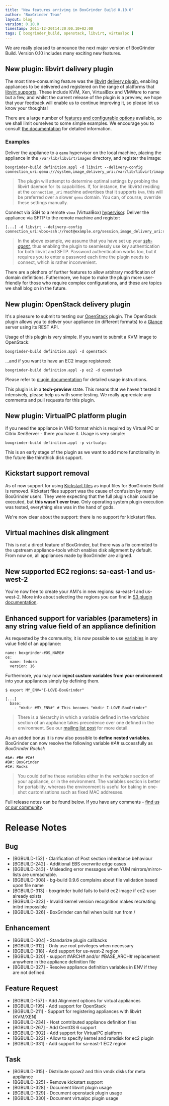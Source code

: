 ```yaml
---
title: "New features arriving in BoxGrinder Build 0.10.0"
author: 'BoxGrinder Team'
layout: blog
version: 0.10.0
timestamp: 2011-12-20t14:20:00.10+02:00
tags: [ boxgrinder_build, openstack, libvirt, virtualpc ]
---
```


We are really pleased to announce the next major version of BoxGrinder Build. Version 0.10 includes many exciting new features.

## New plugin: libvirt delivery plugin

The most time-consuming feature was the [libvirt](http://libvirt.org/) [delivery plugin](/tutorials/boxgrinder-build-plugins/#libvirt_Delivery_Plugin), enabling appliances to be delivered and registered on the range of platforms that [libvirt supports](http://libvirt.org/index.html).  These include KVM, Xen, VirtualBox and VMWare to name but a few, and whilst the current release of the plugin is a preview, we hope that your feedback will enable us to continue improving it, so please let us know your thoughts!

There are a large number of [features and configurable options](/tutorials/boxgrinder-build-plugins/#Libvirt_Delivery_Plugin) available, so we shall limit ourselves to some simple examples. We encourage you to consult [the documentation](/tutorials/boxgrinder-build-plugins/#libvirt_Delivery_Plugin) for detailed information.

### Examples
Deliver the appliance to a `qemu` hypervisor on the local machine, placing the appliance in the `/var/lib/libvirt/images` directory, and register the image:  

    boxgrinder-build definition.appl -d libvirt --delivery-config connection_uri:qemu:///system,image_delivery_uri:/var/lib/libvirt/images  

>The plugin will attempt to determine optimal settings by probing the libvirt daemon for its capabilities. If, for instance, the libvirtd residing at the `connection_uri` machine advertises that it supports `kvm`, this will be preferred over a slower `qemu` domain. You can, of course, override these settings manually.

Connect via SSH to a remote `vbox` (VirtualBox) [hypervisor](http://libvirt.org/drvvbox.html). Deliver the appliance via SFTP to the remote machine and register:   

    [...] -d libvirt --delivery-config connection_uri:vbox+ssh://root@example.org/session,image_delivery_uri:sftp://root@example.org/var/lib/libvirt/images
    
>In the above example, we assume that you have set up your [_ssh-agent_](http://mah.everybody.org/docs/ssh), thus enabling the plugin to seamlessly use key authentication for both libvirt and SFTP. Password authentication works too, but it requires you to enter a password each time the plugin needs to connect, which is rather inconvenient.  

There are a plethora of further features to allow arbitrary modification of domain definitions. Futhermore, we hope to make the plugin more user-friendly for those who require complex configurations, and these are topics we shall blog on in the future. 

## New plugin: OpenStack delivery plugin

It's a pleasure to submit to testing our [OpenStack](http://openstack.org/) plugin. The OpenStack plugin allows you to deliver your appliance (in different formats) to a [Glance](http://glance.openstack.org/) server using its REST API.

Usage of this plugin is very simple. If you want to submit a KVM image to OpenStack:

    boxgrinder-build definition.appl -d openstack

...and if you want to have an EC2 image registered:

    boxgrinder-build definition.appl -p ec2 -d openstack

Please refer to [plugin documentation](/tutorials/boxgrinder-build-plugins/#OpenStack_Delivery_Plugin) for detailed usage instructions.

This plugin is in a **tech-preview** state. This means that we haven't tested it intensively, please help us with some testing. We really appreciate any comments and pull requests for this plugin.


## New plugin: VirtualPC platform plugin

If you need the appliance in VHD format which is required by Virtual PC or Citrix XenServer - there you have it. Usage is very simple:

    boxgrinder-build definition.appl -p virtualpc

This is an early stage of the plugin as we want to add more functionality in the future like thin/thick disk support.

## Kickstart support removal

As of now support for using [Kickstart files](http://fedoraproject.org/wiki/Anaconda/Kickstart) as input files for BoxGrinder Build is removed. Kickstart files support was the cause of confusion by many BoxGrinder users. They were expecting that the full plugin chain could be executed, but **this wasn't ever true**. Only operating system plugin execution was tested, everything else was in the hand of gods.

We're now clear about the support: there is no support for kickstart files.

## Virtual machines disk alingment

This is not a direct feature of BoxGrinder, but there was a fix commited to the upstream appliance-tools which enables disk alignment by default. From now on, all appliances made by BoxGrinder are aligned.

## New supported EC2 regions: sa-east-1 and us-west-2

You're now free to create your AMI's in new regions: sa-east-1 and us-west-2. More info about selecting the regions you can find in [S3 plugin documentation](/tutorials/boxgrinder-build-plugins/#S3_Delivery_Plugin).

## Enhanced support for variables (parameters) in any string value field of an appliance definition

As requested by the community, it is now possible to use [variables](http://boxgrinder.org/tutorials/appliance-definition-parameters/) in *any* value field of an appliance: 

    name: boxgrinder-#OS_NAME#
    os:
      name: fedora
      version: 16

Furthermore, you may now **inject custom variables from your environment** into your appliances simply by defining them.

    $ export MY_ENV="I-LOVE-BoxGrinder"
    
    [...]
      base:
        - "mkdir #MY_ENV#" # This becomes "mkdir I-LOVE-BoxGrinder"

> There is a hierarchy in which a variable defined in the *variables* section of an appliance takes precedence over one defined in the environment. See our [mailing list post](http://markmail.org/message/we5abw2bwon36uva) for more detail.    

As an added bonus it is now also possible to **define nested variables**.  BoxGrinder can now resolve the following variable *#A#* successfully as *BoxGrinder Rocks!*:

    #A#: #B# #C#!
    #B#: BoxGrinder
    #C#: Rocks
    
> You could define these variables either in the *variables* section of your appliance, or in the environment. The variables section is better for portability, whereas the environment is useful for baking in one-shot customisations such as fixed MAC addresses. 

Full release notes can be found below. If you have any comments - [find us or our community](/community/).

# Release Notes

## Bug

* [BGBUILD-152] - Clarification of Post section inheritance behaviour
* [BGBUILD-242] - Additional EBS overwrite edge cases
* [BGBUILD-243] - Misleading error messages when YUM mirrors/mirror-lists are unreachable.
* [BGBUILD-308] - bg-build 0.9.6 complains about file validation based upon file name
* [BGBUILD-313] - boxgrinder build fails to build ec2 image if ec2-user already exists
* [BGBUILD-323] - Invalid kernel version recognition makes recreating initrd impossible
* [BGBUILD-326] - BoxGrinder can fail when build run from / 

## Enhancement
 
* [BGBUILD-304] - Standarize plugin callbacks
* [BGBUILD-312] - Only use root privileges when necessary
* [BGBUILD-318] - Add support for us-west-2 region
* [BGBUILD-320] - support #ARCH# and/or #BASE_ARCH# replacement anywhere in the appliance definition file
* [BGBUILD-327] - Resolve appliance definition variables in ENV if they are not defined.

## Feature Request

* [BGBUILD-157] - Add Alignment options for virtual appliances
* [BGBUILD-195] - Add support for OpenStack
* [BGBUILD-211] - Support for registering appliances with libvirt (KVM/XEN)
* [BGBUILD-234] - Host contributed appliance definition files
* [BGBUILD-267] - Add CentOS 6 support
* [BGBUILD-302] - Add support for VirtualPC platform
* [BGBUILD-322] - Allow to specify kernel and ramdisk for ec2 plugin
* [BGBUILD-331] - Add support for sa-east-1 EC2 region

## Task

* [BGBUILD-315] - Distribute qcow2 and thin vmdk disks for meta appliance
* [BGBUILD-325] - Remove kickstart support
* [BGBUILD-328] - Document libvirt plugin usage
* [BGBUILD-329] - Document openstack plugin usage
* [BGBUILD-330] - Document virtualpc plugin usage






